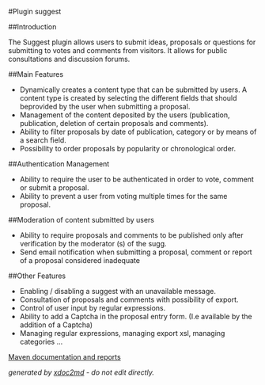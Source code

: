 
#Plugin suggest

##Introduction

The Suggest plugin allows users to submit ideas, proposals or questions for submitting to votes and comments from visitors. It allows for public consultations and discussion forums.

##Main Features

 
* Dynamically creates a content type that can be submitted by users. A content type is created by selecting the different fields that should beprovided by the user when submitting a proposal.
* Management of the content deposited by the users (publication, publication, deletion of certain proposals and comments).
* Ability to filter proposals by date of publication, category or by means of a search field.
* Possibility to order proposals by popularity or chronological order.

##Authentication Management

 
* Ability to require the user to be authenticated in order to vote, comment or submit a proposal.
* Ability to prevent a user from voting multiple times for the same proposal.

##Moderation of content submitted by users

 
* Ability to require proposals and comments to be published only after verification by the moderator (s) of the sugg.
* Send email notification when submitting a proposal, comment or report of a proposal considered inadequate

##Other Features

 
* Enabling / disabling a suggest with an unavailable message.
* Consultation of proposals and comments with possibility of export.
* Control of user input by regular expressions.
* Ability to add a Captcha in the proposal entry form. (I.e available by the addition of a Captcha)
* Managing regular expressions, managing export xsl, managing categories ...


[Maven documentation and reports](http://dev.lutece.paris.fr/plugins/plugin-suggest/)



 *generated by [xdoc2md](https://github.com/lutece-platform/tools-maven-xdoc2md-plugin) - do not edit directly.*